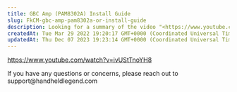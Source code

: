```yaml
---
title: GBC Amp (PAM8302A) Install Guide
slug: FkCM-gbc-amp-pam8302a-or-install-guide
description: Looking for a summary of the video "<https://www.youtube.com/watch?v=ivUStTnoYH8>"? Explore this document for a concise overview of the key points and insights covered in the video.
createdAt: Tue Mar 29 2022 19:20:17 GMT+0000 (Coordinated Universal Time)
updatedAt: Thu Dec 07 2023 19:23:14 GMT+0000 (Coordinated Universal Time)
---
```


<https://www.youtube.com/watch?v=ivUStTnoYH8>

If you have any questions or concerns, please reach out to support\@handheldlegend.com

